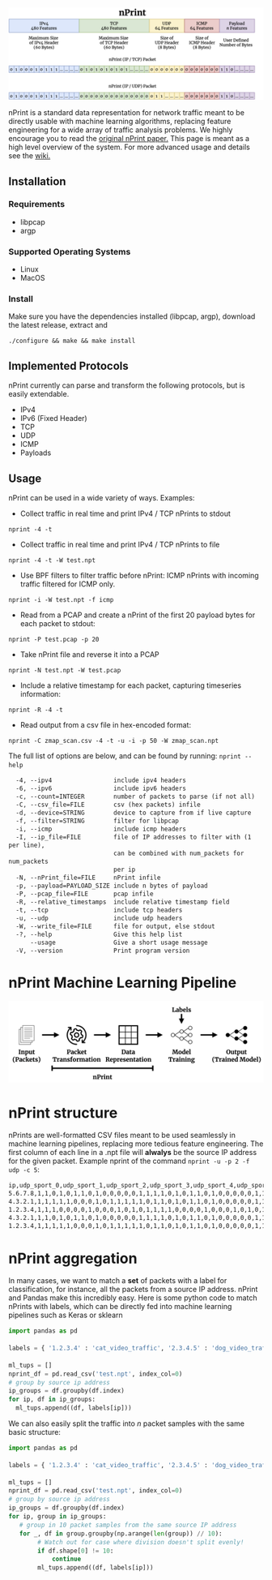![nPrint](nprint.png)

nPrint is a standard data representation for network traffic meant to be directly usable with machine learning algorithms, replacing feature engineering for a wide array of traffic analysis problems. We highly encourage you to read the [original nPrint paper.](https://arxiv.org/abs/2008.02695) This page is meant as a high level overview of the system. For more advanced usage and details see the [wiki.](https://github.com/nprint/nprint/wiki)

## Installation 

### Requirements

* libpcap
* argp

### Supported Operating Systems

* Linux
* MacOS 

### Install

Make sure you have the dependencies installed (libpcap, argp), download the latest release, extract and
```
./configure && make && make install
```

## Implemented Protocols

nPrint currently can parse and transform the following protocols, but is easily extendable.

* IPv4
* IPv6 (Fixed Header)
* TCP
* UDP
* ICMP
* Payloads

## Usage

nPrint can be used in a wide variety of ways. Examples:

* Collect traffic in real time and print IPv4 / TCP nPrints to stdout

```
nprint -4 -t
```

* Collect traffic in real time and print IPv4 / TCP nPrints to file

```
nprint -4 -t -W test.npt 
```

* Use BPF filters to filter traffic before nPrint: ICMP nPrints with incoming traffic filtered for ICMP only.

```
nprint -i -W test.npt -f icmp 
```

* Read from a PCAP and create a nPrint of the first 20 payload bytes for each packet to stdout:

```
nprint -P test.pcap -p 20 
```

* Take nPrint file and reverse it into a PCAP

```
nprint -N test.npt -W test.pcap
```

* Include a relative timestamp for each packet, capturing timeseries information:

```
nprint -R -4 -t 
```

* Read output from a csv file in hex-encoded format:

```
nprint -C zmap_scan.csv -4 -t -u -i -p 50 -W zmap_scan.npt
```

The full list of options are below, and can be found by running: `nprint --help` 

```
  -4, --ipv4                 include ipv4 headers
  -6, --ipv6                 include ipv6 headers
  -c, --count=INTEGER        number of packets to parse (if not all)
  -C, --csv_file=FILE        csv (hex packets) infile
  -d, --device=STRING        device to capture from if live capture
  -f, --filter=STRING        filter for libpcap
  -i, --icmp                 include icmp headers
  -I, --ip_file=FILE         file of IP addresses to filter with (1 per line),
                             can be combined with num_packets for num_packets
                             per ip
  -N, --nPrint_file=FILE     nPrint infile
  -p, --payload=PAYLOAD_SIZE include n bytes of payload
  -P, --pcap_file=FILE       pcap infile
  -R, --relative_timestamps  include relative timestamp field
  -t, --tcp                  include tcp headers
  -u, --udp                  include udp headers
  -W, --write_file=FILE      file for output, else stdout
  -?, --help                 Give this help list
      --usage                Give a short usage message
  -V, --version              Print program version
```

# nPrint Machine Learning Pipeline

![pipeline](system.png)

# nPrint structure

nPrints are well-formatted CSV files meant to be used seamlessly in machine learning pipelines, replacing more tedious feature engineering. The first column of each line in a .npt file will **alwalys** be the source IP address for the given packet. Example nprint of the command `nprint -u -p 2 -f udp -c 5`:

```
ip,udp_sport_0,udp_sport_1,udp_sport_2,udp_sport_3,udp_sport_4,udp_sport_5,udp_sport_6,udp_sport_7,udp_sport_8,udp_sport_9,udp_sport_10,udp_sport_11,udp_sport_12,udp_sport_13,udp_sport_14,udp_sport_15,udp_dport_0,udp_dport_1,udp_dport_2,udp_dport_3,udp_dport_4,udp_dport_5,udp_dport_6,udp_dport_7,udp_dport_8,udp_dport_9,udp_dport_10,udp_dport_11,udp_dport_12,udp_dport_13,udp_dport_14,udp_dport_15,udp_len_0,udp_len_1,udp_len_2,udp_len_3,udp_len_4,udp_len_5,udp_len_6,udp_len_7,udp_len_8,udp_len_9,udp_len_10,udp_len_11,udp_len_12,udp_len_13,udp_len_14,udp_len_15,udp_cksum_0,udp_cksum_1,udp_cksum_2,udp_cksum_3,udp_cksum_4,udp_cksum_5,udp_cksum_6,udp_cksum_7,udp_cksum_8,udp_cksum_9,udp_cksum_10,udp_cksum_11,udp_cksum_12,udp_cksum_13,udp_cksum_14,udp_cksum_15,payload_0,payload_1,payload_2,payload_3,payload_4,payload_5,payload_6,payload_7,payload_8,payload_9,payload_10,payload_11,payload_12,payload_13,payload_14,payload_15
5.6.7.8,1,1,0,1,0,1,1,0,1,0,0,0,0,0,1,1,1,1,0,1,0,1,1,0,1,0,0,0,0,0,1,1,0,0,0,0,0,0,0,1,0,0,0,0,1,1,1,1,1,0,0,0,1,1,1,0,0,0,0,0,1,0,0,1,0,0,0,0,0,0,0,0,0,1,0,0,0,1,0,0
4.3.2.1,1,1,1,1,1,0,0,0,1,0,1,1,1,1,1,0,1,1,0,1,0,1,1,0,1,0,0,0,0,0,1,1,0,0,0,0,0,0,0,1,0,0,0,0,1,1,1,1,0,0,1,0,1,0,1,1,1,0,1,0,0,0,0,1,0,0,0,0,0,0,0,0,0,1,0,0,1,0,0,0
1.2.3.4,1,1,1,0,0,0,0,1,0,0,0,1,0,1,0,1,1,1,1,0,0,0,0,1,0,0,0,1,0,1,0,1,0,0,0,0,0,0,0,0,0,0,1,1,0,1,0,0,1,0,0,1,1,0,0,1,0,1,0,1,0,1,0,0,0,1,0,1,0,0,1,1,0,1,1,1,0,0,0,0
4.3.2.1,1,1,0,1,0,1,1,0,1,0,0,0,0,0,1,1,1,1,0,1,0,1,1,0,1,0,0,0,0,0,1,1,0,0,0,0,0,0,0,1,0,0,0,0,1,1,1,1,0,0,0,1,0,1,0,0,0,1,1,0,1,0,0,0,0,0,0,0,0,0,0,0,0,1,0,0,0,1,0,0
1.2.3.4,1,1,1,1,1,0,0,0,1,0,1,1,1,1,1,0,1,1,0,1,0,1,1,0,1,0,0,0,0,0,1,1,0,0,0,0,0,0,0,1,0,0,0,0,1,1,1,1,0,1,1,1,0,1,0,1,0,0,1,1,0,1,1,1,0,0,0,0,0,0,0,0,0,1,0,0,1,0,0,0
```
# nPrint aggregation

In many cases, we want to match a **set** of packets with a label for classification, for instance, all the packets from a source IP address. nPrint and Pandas make this incredibly easy. Here is some python code to match nPrints with labels, which can be directly fed into machine learning pipelines such as Keras or sklearn

```python
import pandas as pd

labels = { '1.2.3.4' : 'cat_video_traffic', '2.3.4.5' : 'dog_video_traffic', '3.4.5.6' : 'giraffe_video_traffic' }

ml_tups = []
nprint_df = pd.read_csv('test.npt', index_col=0)
# group by source ip address
ip_groups = df.groupby(df.index)
for ip, df in ip_groups:
  ml_tups.append((df, labels[ip]))
```

We can also easily split the traffic into *n* packet samples with the same basic structure:

```python
import pandas as pd

labels = { '1.2.3.4' : 'cat_video_traffic', '2.3.4.5' : 'dog_video_traffic', '3.4.5.6' : 'giraffe_video_traffic' }

ml_tups = []
nprint_df = pd.read_csv('test.npt', index_col=0)
# group by source ip address
ip_groups = df.groupby(df.index)
for ip, group in ip_groups:
   # group in 10 packet samples from the same source IP address
   for _, df in group.groupby(np.arange(len(group)) // 10):
        # Watch out for case where division doesn't split evenly!
        if df.shape[0] != 10:
            continue  
        ml_tups.append((df, labels[ip]))
```
